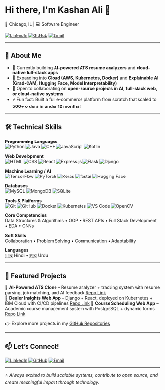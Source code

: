 # Hi there, I'm Kashan Ali 👋  

📍 Chicago, IL | 💻 Software Engineer  

[![LinkedIn](https://img.shields.io/badge/LinkedIn-0077B5?style=for-the-badge&logo=linkedin&logoColor=white)](https://www.linkedin.com/in/kashantali/) 
[![GitHub](https://img.shields.io/badge/GitHub-181717?style=for-the-badge&logo=github&logoColor=white)](https://github.com/kashali26?tab=repositories) 
[![Email](https://img.shields.io/badge/Email-kashali2025%40gmail.com-red?style=for-the-badge&logo=gmail&logoColor=white)](mailto:kashali2025@gmail.com)  

---

## 🚀 About Me
- 🔭 Currently building **AI-powered ATS resume analyzers** and **cloud-native full-stack apps**  
- 🌱 Expanding into **Cloud (AWS, Kubernetes, Docker)** and **Explainable AI (Grad-CAM, Hugging Face, Model Interpretability)**  
- 👯 Open to collaborating on **open-source projects in AI, full-stack web, or cloud-native systems**  
- ⚡ Fun fact: Built a full e-commerce platform from scratch that scaled to **500+ orders in under 12 months**!  

---

## 🛠️ Technical Skills  

**Programming Languages**  
![Python](https://img.shields.io/badge/Python-3776AB?style=flat&logo=python&logoColor=white) ![Java](https://img.shields.io/badge/Java-ED8B00?style=flat&logo=openjdk&logoColor=white) ![C++](https://img.shields.io/badge/C++-00599C?style=flat&logo=c%2B%2B&logoColor=white) ![JavaScript](https://img.shields.io/badge/JavaScript-F7DF1E?style=flat&logo=javascript&logoColor=black) ![Kotlin](https://img.shields.io/badge/Kotlin-0095D5?style=flat&logo=kotlin&logoColor=white)  

**Web Development**  
![HTML](https://img.shields.io/badge/HTML5-E34F26?style=flat&logo=html5&logoColor=white) ![CSS](https://img.shields.io/badge/CSS3-1572B6?style=flat&logo=css3&logoColor=white) ![React](https://img.shields.io/badge/React-20232A?style=flat&logo=react&logoColor=61DAFB) ![Express.js](https://img.shields.io/badge/Express.js-000000?style=flat&logo=express&logoColor=white) ![Flask](https://img.shields.io/badge/Flask-000000?style=flat&logo=flask&logoColor=white) ![Django](https://img.shields.io/badge/Django-092E20?style=flat&logo=django&logoColor=white)  

**Machine Learning / AI**  
![TensorFlow](https://img.shields.io/badge/TensorFlow-FF6F00?style=flat&logo=tensorflow&logoColor=white) ![PyTorch](https://img.shields.io/badge/PyTorch-EE4C2C?style=flat&logo=pytorch&logoColor=white) ![Keras](https://img.shields.io/badge/Keras-D00000?style=flat&logo=keras&logoColor=white) ![fastai](https://img.shields.io/badge/fast.ai-2D2D2D?style=flat&logo=fastai&logoColor=white) ![Hugging Face](https://img.shields.io/badge/HuggingFace-FFCC00?style=flat&logo=huggingface&logoColor=black)  

**Databases**  
![MySQL](https://img.shields.io/badge/MySQL-4479A1?style=flat&logo=mysql&logoColor=white) ![MongoDB](https://img.shields.io/badge/MongoDB-47A248?style=flat&logo=mongodb&logoColor=white) ![SQLite](https://img.shields.io/badge/SQLite-003B57?style=flat&logo=sqlite&logoColor=white)  

**Tools & Platforms**  
![Git](https://img.shields.io/badge/Git-F05032?style=flat&logo=git&logoColor=white) ![GitHub](https://img.shields.io/badge/GitHub-181717?style=flat&logo=github&logoColor=white) ![Docker](https://img.shields.io/badge/Docker-2496ED?style=flat&logo=docker&logoColor=white) ![Kubernetes](https://img.shields.io/badge/Kubernetes-326CE5?style=flat&logo=kubernetes&logoColor=white) ![VS Code](https://img.shields.io/badge/VS%20Code-007ACC?style=flat&logo=visualstudiocode&logoColor=white) ![OpenCV](https://img.shields.io/badge/OpenCV-5C3EE8?style=flat&logo=opencv&logoColor=white)  

**Core Competencies**  
Data Structures & Algorithms • OOP • REST APIs • Full Stack Development • EDA • CNNs  

**Soft Skills**  
Collaboration • Problem Solving • Communication • Adaptability  

**Languages**  
🇮🇳 Hindi • 🇵🇰 Urdu  

---

## 📂 Featured Projects  
🔹 **AI-Powered ATS Clone** – Resume analyzer + tracking system with resume parsing, job matching, and AI feedback [Repo Link](https://github.com/kashali26/AI-Powered-ATS-Clone)  
🔹 **Dealer Insights Web App** – Django + React, deployed on Kubernetes + IBM Cloud with CI/CD pipelines [Repo Link](https://github.com/kashali26/Dealer_Insights_Web_App) 
🔹 **Course Scheduling Web App** – Academic course management system with PostgreSQL + dynamic forms [Repo Link](https://github.com/kashali26/Course_Scheduling_Web_App_EZU)  
<!--🔹 **Sentiment Analysis NLP App** – IBM Watson AI on IBM Cloud for real-time customer sentiment scoring [Repo Link](https://github.com/kashali26/Sentiment-Analysis-NLP-App)  -->
👉 Explore more projects in my [GitHub Repositories](https://github.com/kashali26?tab=repositories)  


---

## 📫 Let’s Connect!  
[![LinkedIn](https://img.shields.io/badge/LinkedIn-0077B5?style=flat&logo=linkedin&logoColor=white)](https://www.linkedin.com/in/kashantali/) [![GitHub](https://img.shields.io/badge/GitHub-181717?style=flat&logo=github&logoColor=white)](https://github.com/kashali26?tab=repositories) [![Email](https://img.shields.io/badge/Email-kashali2025%40gmail.com-red?style=flat&logo=gmail&logoColor=white)](mailto:kashali2025@gmail.com)  

---

⭐️ *Always excited to build scalable systems, contribute to open source, and create meaningful impact through technology.*  
